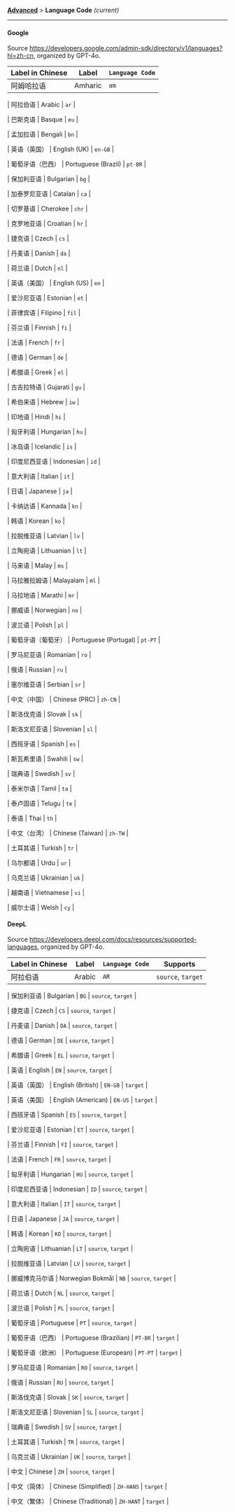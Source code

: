 <!-- CHUNK ID: chunk_0D65A508  CHUNK TYPE: paragraph START_LINE:1 -->
[**Advanced**](./introduction.md) > **Language Code** _(current)_

<!-- CHUNK ID: h_rule_5e62bbcd  CHUNK TYPE: h_rule START_LINE:3 -->
---

<!-- CHUNK ID: chunk_00D95362  CHUNK TYPE: header START_LINE:5 -->
#### Google

<!-- CHUNK ID: chunk_C036D2E5  CHUNK TYPE: paragraph START_LINE:7 -->
Source <https://developers.google.com/admin-sdk/directory/v1/languages?hl=zh-cn>, organized by GPT-4o.

<!-- CHUNK ID: chunk_89056507  CHUNK TYPE: longtable_head START_LINE:9 -->
| Label in Chinese | Label | `Language Code` |
| --- | --- | --- |
| 阿姆哈拉语 | Amharic | `am` |
<!-- CHUNK ID: chunk_434D3480  CHUNK TYPE: longtable_content START_LINE:12 -->
| 阿拉伯语 | Arabic | `ar` |
<!-- CHUNK ID: chunk_4E045D6E  CHUNK TYPE: longtable_content START_LINE:13 -->
| 巴斯克语 | Basque | `eu` |
<!-- CHUNK ID: chunk_8BDA075A  CHUNK TYPE: longtable_content START_LINE:14 -->
| 孟加拉语 | Bengali | `bn` |
<!-- CHUNK ID: chunk_2B8A2E4A  CHUNK TYPE: longtable_content START_LINE:15 -->
| 英语（英国） | English (UK) | `en-GB` |
<!-- CHUNK ID: chunk_10CEEC80  CHUNK TYPE: longtable_content START_LINE:16 -->
| 葡萄牙语（巴西） | Portuguese (Brazil) | `pt-BR` |
<!-- CHUNK ID: chunk_40F26E94  CHUNK TYPE: longtable_content START_LINE:17 -->
| 保加利亚语 | Bulgarian | `bg` |
<!-- CHUNK ID: chunk_BAC1D2DD  CHUNK TYPE: longtable_content START_LINE:18 -->
| 加泰罗尼亚语 | Catalan | `ca` |
<!-- CHUNK ID: chunk_D8283F5F  CHUNK TYPE: longtable_content START_LINE:19 -->
| 切罗基语 | Cherokee | `chr` |
<!-- CHUNK ID: chunk_6C504077  CHUNK TYPE: longtable_content START_LINE:20 -->
| 克罗地亚语 | Croatian | `hr` |
<!-- CHUNK ID: chunk_EF7519DD  CHUNK TYPE: longtable_content START_LINE:21 -->
| 捷克语 | Czech | `cs` |
<!-- CHUNK ID: chunk_52641096  CHUNK TYPE: longtable_content START_LINE:22 -->
| 丹麦语 | Danish | `da` |
<!-- CHUNK ID: chunk_22A8086F  CHUNK TYPE: longtable_content START_LINE:23 -->
| 荷兰语 | Dutch | `nl` |
<!-- CHUNK ID: chunk_534B2AA9  CHUNK TYPE: longtable_content START_LINE:24 -->
| 英语（美国） | English (US) | `en` |
<!-- CHUNK ID: chunk_5B49CFFF  CHUNK TYPE: longtable_content START_LINE:25 -->
| 爱沙尼亚语 | Estonian | `et` |
<!-- CHUNK ID: chunk_F3BE0662  CHUNK TYPE: longtable_content START_LINE:26 -->
| 菲律宾语 | Filipino | `fil` |
<!-- CHUNK ID: chunk_AB091AA3  CHUNK TYPE: longtable_content START_LINE:27 -->
| 芬兰语 | Finnish | `fi` |
<!-- CHUNK ID: chunk_E9126CEE  CHUNK TYPE: longtable_content START_LINE:28 -->
| 法语 | French | `fr` |
<!-- CHUNK ID: chunk_6A475C12  CHUNK TYPE: longtable_content START_LINE:29 -->
| 德语 | German | `de` |
<!-- CHUNK ID: chunk_63D84713  CHUNK TYPE: longtable_content START_LINE:30 -->
| 希腊语 | Greek | `el` |
<!-- CHUNK ID: chunk_A6DD638F  CHUNK TYPE: longtable_content START_LINE:31 -->
| 古吉拉特语 | Gujarati | `gu` |
<!-- CHUNK ID: chunk_B85F863E  CHUNK TYPE: longtable_content START_LINE:32 -->
| 希伯来语 | Hebrew | `iw` |
<!-- CHUNK ID: chunk_108CDAD2  CHUNK TYPE: longtable_content START_LINE:33 -->
| 印地语 | Hindi | `hi` |
<!-- CHUNK ID: chunk_371C85CF  CHUNK TYPE: longtable_content START_LINE:34 -->
| 匈牙利语 | Hungarian | `hu` |
<!-- CHUNK ID: chunk_DFA87215  CHUNK TYPE: longtable_content START_LINE:35 -->
| 冰岛语 | Icelandic | `is` |
<!-- CHUNK ID: chunk_77057FC2  CHUNK TYPE: longtable_content START_LINE:36 -->
| 印度尼西亚语 | Indonesian | `id` |
<!-- CHUNK ID: chunk_FF3C4126  CHUNK TYPE: longtable_content START_LINE:37 -->
| 意大利语 | Italian | `it` |
<!-- CHUNK ID: chunk_652E29EB  CHUNK TYPE: longtable_content START_LINE:38 -->
| 日语 | Japanese | `ja` |
<!-- CHUNK ID: chunk_93927FAF  CHUNK TYPE: longtable_content START_LINE:39 -->
| 卡纳达语 | Kannada | `kn` |
<!-- CHUNK ID: chunk_56BC5C4A  CHUNK TYPE: longtable_content START_LINE:40 -->
| 韩语 | Korean | `ko` |
<!-- CHUNK ID: chunk_F96E1E17  CHUNK TYPE: longtable_content START_LINE:41 -->
| 拉脱维亚语 | Latvian | `lv` |
<!-- CHUNK ID: chunk_55EC6BB8  CHUNK TYPE: longtable_content START_LINE:42 -->
| 立陶宛语 | Lithuanian | `lt` |
<!-- CHUNK ID: chunk_D4EE46C1  CHUNK TYPE: longtable_content START_LINE:43 -->
| 马来语 | Malay | `ms` |
<!-- CHUNK ID: chunk_81884171  CHUNK TYPE: longtable_content START_LINE:44 -->
| 马拉雅拉姆语 | Malayalam | `ml` |
<!-- CHUNK ID: chunk_2560880A  CHUNK TYPE: longtable_content START_LINE:45 -->
| 马拉地语 | Marathi | `mr` |
<!-- CHUNK ID: chunk_FA300B7A  CHUNK TYPE: longtable_content START_LINE:46 -->
| 挪威语 | Norwegian | `no` |
<!-- CHUNK ID: chunk_7EBAF4DE  CHUNK TYPE: longtable_content START_LINE:47 -->
| 波兰语 | Polish | `pl` |
<!-- CHUNK ID: chunk_07BEC358  CHUNK TYPE: longtable_content START_LINE:48 -->
| 葡萄牙语（葡萄牙） | Portuguese (Portugal) | `pt-PT` |
<!-- CHUNK ID: chunk_0A7A2233  CHUNK TYPE: longtable_content START_LINE:49 -->
| 罗马尼亚语 | Romanian | `ro` |
<!-- CHUNK ID: chunk_AD2D309D  CHUNK TYPE: longtable_content START_LINE:50 -->
| 俄语 | Russian | `ru` |
<!-- CHUNK ID: chunk_9BA57E97  CHUNK TYPE: longtable_content START_LINE:51 -->
| 塞尔维亚语 | Serbian | `sr` |
<!-- CHUNK ID: chunk_9240CC91  CHUNK TYPE: longtable_content START_LINE:52 -->
| 中文（中国） | Chinese (PRC) | `zh-CN` |
<!-- CHUNK ID: chunk_A2F7B475  CHUNK TYPE: longtable_content START_LINE:53 -->
| 斯洛伐克语 | Slovak | `sk` |
<!-- CHUNK ID: chunk_4188ADDD  CHUNK TYPE: longtable_content START_LINE:54 -->
| 斯洛文尼亚语 | Slovenian | `sl` |
<!-- CHUNK ID: chunk_E4F70BC1  CHUNK TYPE: longtable_content START_LINE:55 -->
| 西班牙语 | Spanish | `es` |
<!-- CHUNK ID: chunk_08CB79D0  CHUNK TYPE: longtable_content START_LINE:56 -->
| 斯瓦希里语 | Swahili | `sw` |
<!-- CHUNK ID: chunk_5DCBD4C6  CHUNK TYPE: longtable_content START_LINE:57 -->
| 瑞典语 | Swedish | `sv` |
<!-- CHUNK ID: chunk_A604BFF4  CHUNK TYPE: longtable_content START_LINE:58 -->
| 泰米尔语 | Tamil | `ta` |
<!-- CHUNK ID: chunk_7E308345  CHUNK TYPE: longtable_content START_LINE:59 -->
| 泰卢固语 | Telugu | `te` |
<!-- CHUNK ID: chunk_B766F3D4  CHUNK TYPE: longtable_content START_LINE:60 -->
| 泰语 | Thai | `th` |
<!-- CHUNK ID: chunk_C1B06A67  CHUNK TYPE: longtable_content START_LINE:61 -->
| 中文（台湾） | Chinese (Taiwan) | `zh-TW` |
<!-- CHUNK ID: chunk_4F10E5FB  CHUNK TYPE: longtable_content START_LINE:62 -->
| 土耳其语 | Turkish | `tr` |
<!-- CHUNK ID: chunk_1B069A9E  CHUNK TYPE: longtable_content START_LINE:63 -->
| 乌尔都语 | Urdu | `ur` |
<!-- CHUNK ID: chunk_906AD05C  CHUNK TYPE: longtable_content START_LINE:64 -->
| 乌克兰语 | Ukrainian | `uk` |
<!-- CHUNK ID: chunk_275139A2  CHUNK TYPE: longtable_content START_LINE:65 -->
| 越南语 | Vietnamese | `vi` |
<!-- CHUNK ID: chunk_CADB0DBE  CHUNK TYPE: longtable_content START_LINE:66 -->
| 威尔士语 | Welsh | `cy` |


<!-- CHUNK ID: chunk_CD5EA97F  CHUNK TYPE: header START_LINE:69 -->
#### DeepL
<!-- CHUNK ID: chunk_CD419A2D  CHUNK TYPE: paragraph START_LINE:70 -->
Source <https://developers.deepl.com/docs/resources/supported-languages>, organized by GPT-4o.

<!-- CHUNK ID: chunk_73C925CB  CHUNK TYPE: longtable_head START_LINE:72 -->
| Label in Chinese | Label | `Language Code`| Supports |
| --- | --- | --- | --- |
| 阿拉伯语 | Arabic | `AR` | `source`, `target` |
<!-- CHUNK ID: chunk_449EF659  CHUNK TYPE: longtable_content START_LINE:75 -->
| 保加利亚语 | Bulgarian | `BG` | `source`, `target` |
<!-- CHUNK ID: chunk_F1AC6529  CHUNK TYPE: longtable_content START_LINE:76 -->
| 捷克语 | Czech | `CS` | `source`, `target` |
<!-- CHUNK ID: chunk_499838A9  CHUNK TYPE: longtable_content START_LINE:77 -->
| 丹麦语 | Danish | `DA` | `source`, `target` |
<!-- CHUNK ID: chunk_6E7A86D5  CHUNK TYPE: longtable_content START_LINE:78 -->
| 德语 | German | `DE` | `source`, `target` |
<!-- CHUNK ID: chunk_11DB586F  CHUNK TYPE: longtable_content START_LINE:79 -->
| 希腊语 | Greek | `EL` | `source`, `target` |
<!-- CHUNK ID: chunk_B38960C2  CHUNK TYPE: longtable_content START_LINE:80 -->
| 英语 | English | `EN` | `source`, `target` |
<!-- CHUNK ID: chunk_04ACBE3E  CHUNK TYPE: longtable_content START_LINE:81 -->
| 英语（英国） | English (British) | `EN-GB` | `target` |
<!-- CHUNK ID: chunk_16A4376D  CHUNK TYPE: longtable_content START_LINE:82 -->
| 英语（美国） | English (American) | `EN-US` | `target` |
<!-- CHUNK ID: chunk_B4390A6E  CHUNK TYPE: longtable_content START_LINE:83 -->
| 西班牙语 | Spanish | `ES` | `source`, `target` |
<!-- CHUNK ID: chunk_BB651F90  CHUNK TYPE: longtable_content START_LINE:84 -->
| 爱沙尼亚语 | Estonian | `ET` | `source`, `target` |
<!-- CHUNK ID: chunk_8C2548A1  CHUNK TYPE: longtable_content START_LINE:85 -->
| 芬兰语 | Finnish | `FI` | `source`, `target` |
<!-- CHUNK ID: chunk_9D18F62B  CHUNK TYPE: longtable_content START_LINE:86 -->
| 法语 | French | `FR` | `source`, `target` |
<!-- CHUNK ID: chunk_9E56C34E  CHUNK TYPE: longtable_content START_LINE:87 -->
| 匈牙利语 | Hungarian | `HU` | `source`, `target` |
<!-- CHUNK ID: chunk_B22D2080  CHUNK TYPE: longtable_content START_LINE:88 -->
| 印度尼西亚语 | Indonesian | `ID` | `source`, `target` |
<!-- CHUNK ID: chunk_4033F9B6  CHUNK TYPE: longtable_content START_LINE:89 -->
| 意大利语 | Italian | `IT` | `source`, `target` |
<!-- CHUNK ID: chunk_69D4C3F5  CHUNK TYPE: longtable_content START_LINE:90 -->
| 日语 | Japanese | `JA` | `source`, `target` |
<!-- CHUNK ID: chunk_D3B9AFD6  CHUNK TYPE: longtable_content START_LINE:91 -->
| 韩语 | Korean | `KO` | `source`, `target` |
<!-- CHUNK ID: chunk_82B11E30  CHUNK TYPE: longtable_content START_LINE:92 -->
| 立陶宛语 | Lithuanian | `LT` | `source`, `target` |
<!-- CHUNK ID: chunk_8EE65B58  CHUNK TYPE: longtable_content START_LINE:93 -->
| 拉脱维亚语 | Latvian | `LV` | `source`, `target` |
<!-- CHUNK ID: chunk_BE638C29  CHUNK TYPE: longtable_content START_LINE:94 -->
| 挪威博克马尔语 | Norwegian Bokmål | `NB` | `source`, `target` |
<!-- CHUNK ID: chunk_6A6B98E7  CHUNK TYPE: longtable_content START_LINE:95 -->
| 荷兰语 | Dutch | `NL` | `source`, `target` |
<!-- CHUNK ID: chunk_830AFF98  CHUNK TYPE: longtable_content START_LINE:96 -->
| 波兰语 | Polish | `PL` | `source`, `target` |
<!-- CHUNK ID: chunk_49AAA50E  CHUNK TYPE: longtable_content START_LINE:97 -->
| 葡萄牙语 | Portuguese | `PT` | `source`, `target` |
<!-- CHUNK ID: chunk_FF12E792  CHUNK TYPE: longtable_content START_LINE:98 -->
| 葡萄牙语（巴西） | Portuguese (Brazilian) | `PT-BR` | `target` |
<!-- CHUNK ID: chunk_7E188EC0  CHUNK TYPE: longtable_content START_LINE:99 -->
| 葡萄牙语（欧洲） | Portuguese (European) | `PT-PT` | `target` |
<!-- CHUNK ID: chunk_557425BD  CHUNK TYPE: longtable_content START_LINE:100 -->
| 罗马尼亚语 | Romanian | `RO` | `source`, `target` |
<!-- CHUNK ID: chunk_0FBF4463  CHUNK TYPE: longtable_content START_LINE:101 -->
| 俄语 | Russian | `RU` | `source`, `target` |
<!-- CHUNK ID: chunk_11FAA384  CHUNK TYPE: longtable_content START_LINE:102 -->
| 斯洛伐克语 | Slovak | `SK` | `source`, `target` |
<!-- CHUNK ID: chunk_117E9013  CHUNK TYPE: longtable_content START_LINE:103 -->
| 斯洛文尼亚语 | Slovenian | `SL` | `source`, `target` |
<!-- CHUNK ID: chunk_EF0CF035  CHUNK TYPE: longtable_content START_LINE:104 -->
| 瑞典语 | Swedish | `SV` | `source`, `target` |
<!-- CHUNK ID: chunk_41772AFF  CHUNK TYPE: longtable_content START_LINE:105 -->
| 土耳其语 | Turkish | `TR` | `source`, `target` |
<!-- CHUNK ID: chunk_95BAEB3E  CHUNK TYPE: longtable_content START_LINE:106 -->
| 乌克兰语 | Ukrainian | `UK` | `source`, `target` |
<!-- CHUNK ID: chunk_DED8F856  CHUNK TYPE: longtable_content START_LINE:107 -->
| 中文 | Chinese | `ZH` | `source`, `target` |
<!-- CHUNK ID: chunk_8EC779FC  CHUNK TYPE: longtable_content START_LINE:108 -->
| 中文（简体） | Chinese (Simplified) | `ZH-HANS` | `target` |
<!-- CHUNK ID: chunk_357772FB  CHUNK TYPE: longtable_content START_LINE:109 -->
| 中文（繁体） | Chinese (Traditional) | `ZH-HANT` | `target` |
